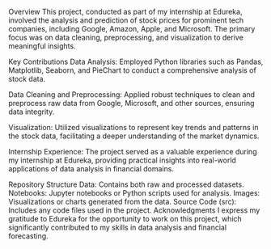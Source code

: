 Overview
This project, conducted as part of my internship at Edureka, involved the analysis and prediction of stock prices for prominent tech companies, including Google, Amazon, Apple, and Microsoft. The primary focus was on data cleaning, preprocessing, and visualization to derive meaningful insights.

Key Contributions
Data Analysis: Employed Python libraries such as Pandas, Matplotlib, Seaborn, and PieChart to conduct a comprehensive analysis of stock data.

Data Cleaning and Preprocessing: Applied robust techniques to clean and preprocess raw data from Google, Microsoft, and other sources, ensuring data integrity.

Visualization: Utilized visualizations to represent key trends and patterns in the stock data, facilitating a deeper understanding of the market dynamics.

Internship Experience: The project served as a valuable experience during my internship at Edureka, providing practical insights into real-world applications of data analysis in financial domains.

Repository Structure
Data: Contains both raw and processed datasets.
Notebooks: Jupyter notebooks or Python scripts used for analysis.
Images: Visualizations or charts generated from the data.
Source Code (src): Includes any code files used in the project.
Acknowledgments
I express my gratitude to Edureka for the opportunity to work on this project, which significantly contributed to my skills in data analysis and financial forecasting.
